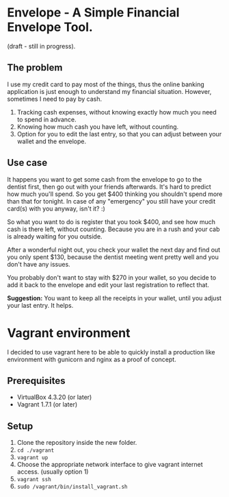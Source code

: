 # Envelope - A Simple Financial Envelope Tool.

(draft - still in progress).

## The problem

I use my credit card to pay most of the things, thus the online banking application is just enough to understand my financial situation.
However, sometimes I need to pay by cash.

1. Tracking cash expenses, without knowing exactly how much you need to spend in advance.
1. Knowing how much cash you have left, without counting.
1. Option for you to edit the last entry, so that you can adjust between your wallet and the envelope.

## Use case

It happens you want to get some cash from the envelope to go to the dentist first, then go out with your friends afterwards.
It's hard to predict how much you'll spend. So you get $400 thinking you shouldn't spend more than that for tonight.
In case of any "emergency" you still have your credit card(s) with you anyway, isn't it? :)

So what you want to do is register that you took $400, and see how much cash is there left, without counting.
Because you are in a rush and your cab is already waiting for you outside.

After a wonderful night out, you check your wallet the next day and find out you only spent $130, because the dentist meeting went pretty well and you don't have any issues. 

You probably don't want to stay with $270 in your wallet, so you decide to add it back to the envelope and edit your last registration to reflect that.

**Suggestion:** You want to keep all the receipts in your wallet, until you adjust your last entry. It helps.

# Vagrant environment

I decided to use vagrant here to be able to quickly install a production like environment with gunicorn and nginx as a proof of concept.

## Prerequisites

- VirtualBox 4.3.20 (or later)
- Vagrant 1.7.1 (or later)

## Setup

1. Clone the repository inside the new folder.
2. `cd ./vagrant`
3. `vagrant up`
4. Choose the appropriate network interface to give vagrant internet access. (usually option 1)
6. `vagrant ssh`
7. `sudo /vagrant/bin/install_vagrant.sh`
